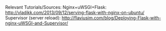 Relevant Tutorials/Sources:
Nginx+uWSGI+Flask: http://vladikk.com/2013/09/12/serving-flask-with-nginx-on-ubuntu/
Supervisor (server reload): http://flaviusim.com/blog/Deploying-Flask-with-nginx-uWSGI-and-Supervisor/

